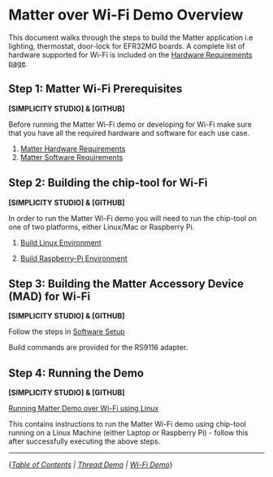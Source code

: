 # Matter over Wi-Fi Demo Overview

This document walks through the steps to build the Matter application i.e lighting, thermostat, door-lock for 
EFR32MG boards. A complete list of hardware supported for Wi-Fi is included on the [Hardware Requirements page](../prerequisites/HARDWARE_REQUIREMENTS.md).

## Step 1: Matter Wi-Fi Prerequisites

**[SIMPLICITY STUDIO] & [GITHUB]**

Before running the Matter Wi-Fi demo or developing for Wi-Fi make sure that you have all the required hardware and software for each
use case.

1. [Matter Hardware Requirements](../prerequisites/HARDWARE_REQUIREMENTS.md)
1. [Matter Software Requirements](../prerequisites/SOFTWARE_REQUIREMENTS.md)

## Step 2: Building the chip-tool for Wi-Fi

**[SIMPLICITY STUDIO] & [GITHUB]**

In order to run the Matter Wi-Fi demo you will need to run the chip-tool on one
of two platforms, either Linux/Mac or Raspberry Pi.

1. [Build Linux Environment](BUILD_CHIP_ENV.md)

2. [Build Raspberry-Pi Environment](BUILD_PI_ENV.md)

## Step 3: Building the Matter Accessory Device (MAD) for Wi-Fi

**[SIMPLICITY STUDIO] & [GITHUB]**

Follow the steps in [Software Setup](SW_SETUP.md)

Build commands are provided for the RS9116 adapter.

## Step 4: Running the Demo

**[SIMPLICITY STUDIO] & [GITHUB]**

[Running Matter Demo over Wi-Fi using Linux](RUN_DEMO.md)

This contains instructions to run the Matter Wi-Fi demo using chip-tool
running on a Linux Machine (either Laptop or Raspberry Pi) - follow this
after successfully executing the above steps.

---

{*[Table of Contents](../README.md) | [Thread Demo](../thread/DEMO_OVERVIEW.md) |
[Wi-Fi Demo](./DEMO_OVERVIEW.md)*}
